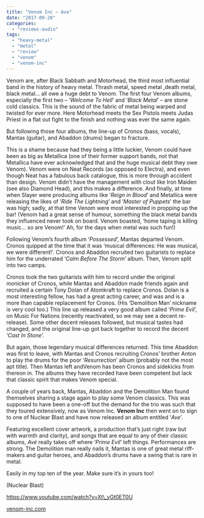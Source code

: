 ```yaml
---
title: "Venom Inc – Ave"
date: "2017-09-28"
categories: 
  - "reviews-audio"
tags: 
  - "heavy-metal"
  - "metal"
  - "review"
  - "venom"
  - "venom-inc"
---
```


Venom are, after Black Sabbath and Motorhead, the third most influential band in the history of heavy metal. Thrash metal, speed metal ,death metal, black metal… all owe a huge debt to Venom. The first four Venom albums, especially the first two – ‘_Welcome To Hell_’ and ‘_Black Metal_’ – are stone cold classics. This is the sound of the fabric of metal being warped and twisted for ever more. Here Motorhead meets the Sex Pistols meets Judas Priest in a flat out fight to the finish and nothing was ever the same again.

But following those four albums, the line-up of Cronos (bass, vocals), Mantas (guitar), and Abaddon (drums) began to fracture.

This is a shame because had they being a little luckier, Venom could have been as big as Metallica (one of their former support bands, not that Metallica have ever acknowledged that and the huge musical debt they owe Venom). Venom were on Neat Records (as opposed to Electra), and even though Neat has a fabulous back catalogue, this is more through accident than design. Venom didn’t have the management with clout like Iron Maiden (see also Diamond Head), and this makes a difference. And finally, at time when Slayer were producing albums like ‘_Reign in Blood_’ and Metallica were releasing the likes of ‘_Ride The Lightning_’ and ‘_Master of Puppets_’ the bar was high; sadly, at that time Venom were most interested in propping up the bar! (Venom had a great sense of humour, something the black metal bands they influenced never took on board. Venom boasted, ‘home taping is killing music… so are Venom!’ Ah, for the days when metal was such fun!)

Following Venom’s fourth album ‘_Possessed_’, Mantas departed Venom. Cronos quipped at the time that it was ‘musical differences: He was musical, we were different!’. Cronos and Abaddon recruited two guitarists to replace him for the underrated ‘_Calm Before The Storm_’ album. Then, Venom split into two camps.

Cronos took the two guitarists with him to record under the original monicker of Cronos, while Mantas and Abaddon made friends again and recruited a certain Tony Dolan of Atomkraft to replace Cronos. Dolan is a most interesting fellow, has had a great acting career, and was and is a more than capable replacement for Cronos. (His ‘Demolition Man’ nickname is very cool too.) This line up released a very good album called ‘_Prime Evil_’, on Music For Nations (recently reactivated, so we may see a decent re-release). Some other decent releases followed, but musical tastes had changed, and the original line-up got back together to record the decent ‘_Cast In Stone_’.

But again, those legendary musical differences returned. This time Abaddon was first to leave, with Mantas and Cronos recruiting Cronos’ brother Anton to play the drums for the poor ‘_Resurrection_’ album (probably not the most apt title). Then Mantas left andVenom has been Cronos and sidekicks from thereon in. The albums they have recorded have been competent but lack that classic spirit that makes Venom special.

A couple of years back, Mantas, Abaddon and the Demolition Man found themselves sharing a stage again to play some Venom classics. This was supposed to have been a one-off but the demand for the trio was such that they toured extensively, now as Venom Inc. **Venom Inc** then went on to sign to one of Nuclear Blast and have now released an album entitled ‘_Ave_’.

Featuring excellent cover artwork, a production that’s just right (raw but with warmth and clarity), and songs that are equal to any of their classic albums, _Avé_ really takes off where ‘_Prime Evil_’ left things. Performances are strong. The Demolition man really nails it, Mantas is one of great metal riff-makers and guitar heroes, and Abaddon’s drums have a swing that is rare in metal.

Easily in my top ten of the year. Make sure it’s in yours too!

(Nuclear Blast)

https://www.youtube.com/watch?v=Xt\_yGt0ET0U

[venom-inc.com](http://venom-inc.com/)
